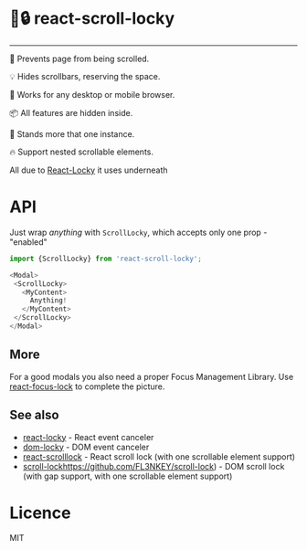 # 📜🔒 react-scroll-locky 
----
📜 Prevents page from being scrolled.

💡 Hides scrollbars, reserving the space.

🤘 Works for any desktop or mobile browser.

📦 All features are hidden inside.

👫 Stands more that one instance.

🔥 Support nested scrollable elements.

All due to [React-Locky](https://github.com/theKashey/react-locky) it uses underneath

# API

Just wrap _anything_ with `ScrollLocky`, which accepts only one prop - "enabled"

```js
import {ScrollLocky} from 'react-scroll-locky';

<Modal>
 <ScrollLocky>
   <MyContent>
     Anything!
   </MyContent>
 </ScrollLocky>
</Modal>   
```

## More

For a good modals you also need a proper Focus Management Library.
Use [react-focus-lock](https://github.com/theKashey/react-focus-lock) to complete the picture.

## See also
 - [react-locky]() - React event canceler
 - [dom-locky]() - DOM event canceler
 - [react-scrolllock](https://github.com/jossmac/react-scrolllock) - React scroll lock (with one scrollable element support)
 - [scroll-lock]()https://github.com/FL3NKEY/scroll-lock) - DOM scroll lock (with gap support, with one scrollable element support)  

# Licence
 MIT
